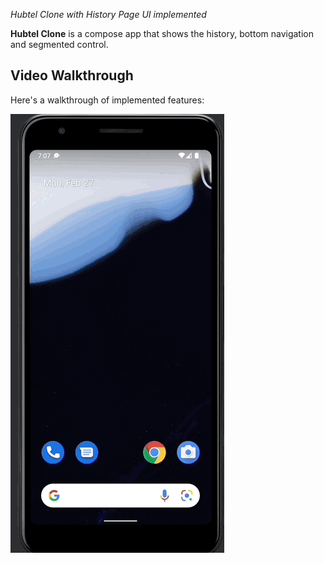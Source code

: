 *Hubtel Clone with History Page UI implemented*


**Hubtel Clone** is a compose app that shows the history, bottom navigation and segmented control. 


## Video Walkthrough

Here's a walkthrough of implemented features:

<img src='HubtelcloneWalkThrough.gif' title='Video Walkthrough' width='' alt='Video Walkthrough' />
